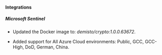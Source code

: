 
#### Integrations

##### Microsoft Sentinel
- Updated the Docker image to: *demisto/crypto:1.0.0.63672*.

- Added support for All Azure Cloud environments: Public, GCC, GCC-High, DoD, German, China.

